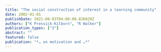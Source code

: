 ```yaml
---
title: "The social construction of interest in a learning community"
date: 2002-01-01
publishDate: 2021-08-03T04:08:08.826029Z
authors: ["K Pressick-Kilborn", "R Walker"]
publication_types: ["2"]
abstract: ""
featured: false
publication: "*… on motivation and …*"
---
```


